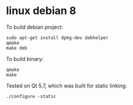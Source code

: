 linux debian 8
==============

To build debian project:

    sudo apt-get install dpkg-dev debhelper
    qmake
    make deb

To build binary:

    qmake
    make

Tested on Qt 5.7, which was built for static linking:

    ./configure -static
